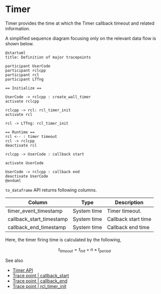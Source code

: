 # Timer

Timer provides the time at which the Timer callback timeout and related information.

A simplified sequence diagram focusing only on the relevant data flow is shown below.

```plantuml
@startuml
title: Definition of major tracepoints

participant UserCode
participant rclcpp
participant rcl
participant LTTng

== Initialize ==

UserCode -> rclcpp : create_wall_timer
activate rclcpp

rclcpp -> rcl: rcl_timer_init
activate rcl

rcl -> LTTng: rcl_timer_init

== Runtime ==
rcl <-- : timer timeout
rcl -> rclcpp
deactivate rcl

rclcpp -> UserCode : callback start

activate UserCode

UserCode -> rclcpp : callback end
deactivate UserCode
@enduml
```

`to_dataframe` API returns following columns.

| Column                   | Type        | Description         |
| ------------------------ | ----------- | ------------------- |
| timer_event_timestamp    | System time | Timer timeout.      |
| callback_start_timestamp | System time | Callback start time |
| callback_end_timestamp   | System time | Callback end time   |

Here, the timer firing time is calculated by the following,

$$
t_{timeout} = t_{init} + n \times t_{period}
$$

See also

- [Timer API](https://tier4.github.io/CARET_analyze/latest/infra/#caret_analyze.infra.lttng.records_provider_lttng.RecordsProviderLttng.timer_records)
- [Trace point | callback_start](../trace_points/runtime_trace_points.md#ros2callback_start)
- [Trace point | callback_end](../trace_points/runtime_trace_points.md#ros2callback_end)
- [Trace point | rcl_timer_init](../trace_points/initialization_trace_points.md#ros2rcl_timer_init)
